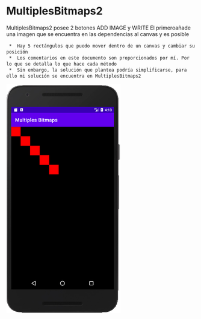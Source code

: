 MultiplesBitmaps2
=============================

MultiplesBitmaps2 posee 2 botones ADD IMAGE y WRITE
El primeroañade una imagen que se encuentra en las dependencias al canvas y es posible
    
     *  Hay 5 rectángulos que puedo mover dentro de un canvas y cambiar su posición
     *  Los comentarios en este documento son proporcionados por mí. Por lo que se detalla lo que hace cada método
     *  Sin embargo, la solución que plantea podría simplificarse, para ello mi solución se encuentra en MultiplesBitmaps2
     
![phone5](https://github.com/Draira/Android-Examples/blob/master/Canvas-Projects/MultiplesBitmaps/Captura5.PNG?raw=true)
